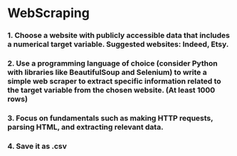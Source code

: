 # WebScraping
### 1. Choose a website with publicly accessible data that includes a numerical target variable. Suggested websites: Indeed, Etsy.
### 2. Use a programming language of choice (consider Python with libraries like BeautifulSoup and Selenium) to write a simple web scraper to extract specific information related to the target variable from the chosen website. (At least 1000 rows)
### 3. Focus on fundamentals such as making HTTP requests, parsing HTML, and extracting relevant data.
### 4. Save it as .csv

